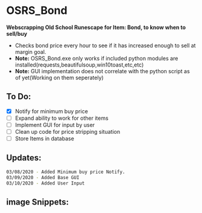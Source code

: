 # OSRS_Bond
**Webscrapping Old School Runescape for Item: Bond, to know when to sell/buy**
- Checks bond price every hour to see if it has increased enough to sell at margin goal.
- **Note:** OSRS_Bond.exe only works if included python modules are installed(requests,beautifulsoup,win10toast,etc,etc)
- **Note:** GUI implementation does not correlate with the python script as of yet(Working on them seperately)
## To Do:
- [x] Notify for minimum buy price
- [ ] Expand ability to work for other items
- [ ] Implement GUI for input by user
- [ ] Clean up code for price stripping situation
- [ ] Store Items in database

## Updates:
```bash
03/08/2020 - Added Minimum buy price Notify.
03/09/2020 - Added Base GUI
03/10/2020 - Added User Input
``` 

## image Snippets:





 
